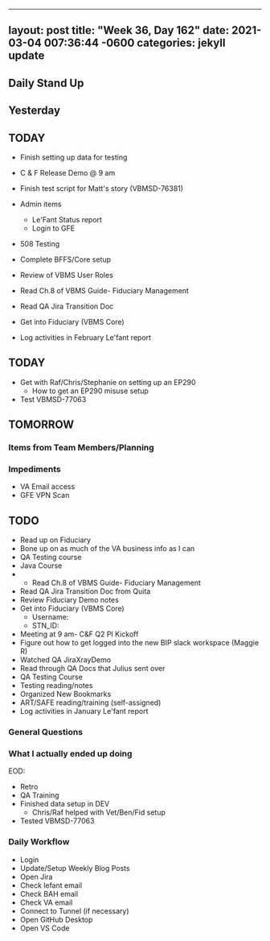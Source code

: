 
---
layout: post
title:  "Week 36, Day 162"
date:   2021-03-04 007:36:44 -0600
categories: jekyll update
---

## Daily Stand Up
## Yesterday
## TODAY
* Finish setting up data for testing
* C & F Release Demo @ 9 am
* Finish test script for Matt's story (VBMSD-76381)
* Admin items
  * Le'Fant Status report
  * Login to GFE
* 508 Testing
* Complete BFFS/Core setup

* Review of VBMS User Roles
* Read Ch.8 of VBMS Guide- Fiduciary Management
* Read QA Jira Transition Doc 
* Get into Fiduciary (VBMS Core)
* Log activities in February Le'fant report

## TODAY
* Get with Raf/Chris/Stephanie on setting up an EP290
  * How to get an EP290 misuse setup
* Test VBMSD-77063

## TOMORROW

### Items from Team Members/Planning

### Impediments
* VA Email access
* GFE VPN Scan

## TODO
* Read up on Fiduciary
* Bone up on as much of the VA business info as I can
* QA Testing course
* Java Course
* * Read Ch.8 of VBMS Guide- Fiduciary Management
* Read QA Jira Transition Doc from Quita
* Review Fiduciary Demo notes
* Get into Fiduciary (VBMS Core)
  * Username: 
  * STN_ID:
* Meeting at 9 am- C&F Q2 PI Kickoff
* Figure out how to get logged into the new BIP slack workspace (Maggie R)
* Watched QA JiraXrayDemo 
* Read through QA Docs that Julius sent over
* QA Testing Course
* Testing reading/notes
* Organized New Bookmarks
* ART/SAFE reading/training (self-assigned)
* Log activities in January Le'fant report

### General Questions  

### What I actually ended up doing
EOD:
* Retro
* QA Training
* Finished data setup in DEV
  * Chris/Raf helped with Vet/Ben/Fid setup
* Tested VBMSD-77063

### Daily Workflow
* Login
* Update/Setup Weekly Blog Posts
* Open Jira
* Check lefant email
* Check BAH email
* Check VA email
* Connect to Tunnel (if necessary)
* Open GitHub Desktop
* Open VS Code